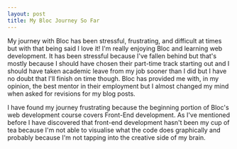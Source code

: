 ```yaml
---
layout: post
title: My Bloc Journey So Far
---
```

My journey with Bloc has been stressful, frustrating, and difficult at times but with that being said I love it! I'm really enjoying Bloc and learning web development. It has been stressful because I've fallen behind but that's mostly because I should have chosen their part-time track starting out and I should have taken academic leave from my job sooner than I did but I have no doubt that I'll finish on time though. Bloc has provided me with, in my opinion, the best mentor in their employment but I almost changed my mind when asked for revisions for my blog posts. 

I have found my journey frustrating because the beginning portion of Bloc's web development course covers Front-End development. As I've mentioned before I have discovered that front-end development hasn't been my cup of tea because I'm not able to visualise what the code does graphically and probably because I'm not tapping into the creative side of my brain.
